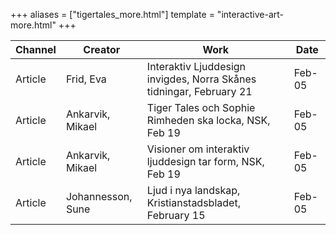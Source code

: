 +++
aliases = ["tigertales_more.html"]
template = "interactive-art-more.html"
+++

| Channel | Creator | Work | Date |
| - | - | - | - |
| Article | Frid, Eva | Interaktiv Ljuddesign invigdes, Norra Skånes tidningar, February 21 | Feb-05 |
| Article | Ankarvik, Mikael | Tiger Tales och Sophie Rimheden ska locka, NSK, Feb 19 | Feb-05 |
| Article | Ankarvik, Mikael | Visioner om interaktiv ljuddesign tar form, NSK, Feb 19 | Feb-05 |
| Article | Johannesson, Sune | Ljud i nya landskap, Kristianstadsbladet, February 15 | Feb-05 |
